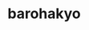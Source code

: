 # barohakyo
<html>
  <head>
    <meta charset="utf-8">
  </head>
  <body>
    <title>바로학교</title>
  </body>
</html>
